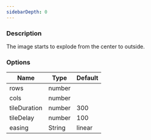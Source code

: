 ```yaml
---
sidebarDepth: 0
---
```


### Description

The image starts to explode from the center to outside.

### Options

| Name         | Type    | Default |
| ------------ | ------- | ------- |
| rows         | number |         |
| cols         | number |         |
| tileDuration | number | 300     |
| tileDelay    | number | 100     |
| easing       | String  | linear  |
